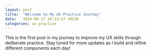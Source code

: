 ```yaml
---
layout: post
title:  "Welcome to My UX Practice Journey"
date:   2024-08-17 16:53:27 +0530
categories: ux practise
---
```

This is the first post in my journey to improve my UX skills through deliberate practice. Stay tuned for more updates as I build and refine different components each day!
